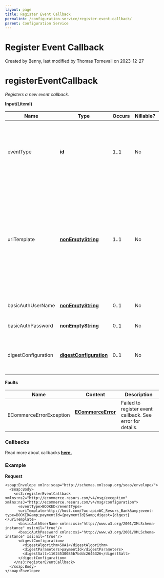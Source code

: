```yaml
---
layout: page
title: Register Event Callback
permalink: /configuration-service/register-event-callback/
parent: Configuration Service
---
```



# Register Event Callback 
Created by Benny, last modified by Thomas Tornevall on 2023-12-27
# registerEventCallback
*Registers a new event callback.*
  
**Input(Literal)**
  
| Name                 | Type                                                          | Occurs | Nillable? | Description                                                                                                                                                                                                                                                                                                                                                                                               |
|----------------------|---------------------------------------------------------------|--------|-----------|-----------------------------------------------------------------------------------------------------------------------------------------------------------------------------------------------------------------------------------------------------------------------------------------------------------------------------------------------------------------------------------------------------------|
| eventType            | **[id](Simple-Types..._1475653.html)**                        | 1..1   | No        | The type of event call-back being registered. Typical example is UNFREEZE for notification of frozen payments being thawed after manual fraud control. For full details on the call-back events available, please contact Resurs Bank.                                                                                                                                                                    |
| uriTemplate          |  [**nonEmptyString**](Simple-Types..._1475653.html)           | 1..1   | No        | The call-back event URI template, with placeholders for the parameters to be returned. All placeholders are supplied in curly brackets, i.e. {} The actual placeholders depend on the type of call-back event. However, there is one common: digest. For further information on URIs and placeholders, please contact Resurs Bank. Example:  http://www.resurs.se/?id={identifier}&rep=4&digest={digest } |
| basicAuthUserName    | [**nonEmptyString**](Simple-Types..._1475653.html)            | 0..1   | No        | If Basic Access Authentication is to be used, the user name.                                                                                                                                                                                                                                                                                                                                              |
| basicAuthPassword    | [**nonEmptyString**](Simple-Types..._1475653.html)            | 0..1   | No        | If Basic Access Authentication is to be used, the password.                                                                                                                                                                                                                                                                                                                                               |
| digestConfiguration  |  [**digestConfiguration**](digestConfiguration_1475897.html)  | 0..1   | No        | If a digest is to be used to confirm that the call-back is actually issued by Resurs Bank, the configuration of that digest.                                                                                                                                                                                                                                                                              |
  
  
**Faults**
  
| Name                    | Content                                               | Description                                               |
|-------------------------|-------------------------------------------------------|-----------------------------------------------------------|
| ECommerceErrorException | **[ECommerceError](ECommerceError_1475945.html)**     | Failed to register event callback. See error for details. |
  
  
### Callbacks
Read more about callbacks **[here.](Callbacks_327724.html)**
### Example
**Request**
``` syntaxhighlighter-pre
<soap:Envelope xmlns:soap="http://schemas.xmlsoap.org/soap/envelope/">
  <soap:Body>
    <ns3:registerEventCallback xmlns:ns2="http://ecommerce.resurs.com/v4/msg/exception" xmlns:ns3="http://ecommerce.resurs.com/v4/msg/configuration">
      <eventType>BOOKED</eventType>
      <uriTemplate>http://host.com/?wc-api=WC_Resurs_Bank&amp;event-type=BOOKED&amp;paymentId={paymentId}&amp;digest={digest}</uriTemplate>
      <basicAuthUserName xmlns:xsi="http://www.w3.org/2001/XMLSchema-instance" xsi:nil="true"/>
      <basicAuthPassword xmlns:xsi="http://www.w3.org/2001/XMLSchema-instance" xsi:nil="true"/>
      <digestConfiguration>
        <digestAlgorithm>SHA1</digestAlgorithm>
        <digestParameters>paymentId</digestParameters>
        <digestSalt>11624530085b7bddc2646326</digestSalt>
      </digestConfiguration>
    </ns3:registerEventCallback>
  </soap:Body>
</soap:Envelope>
```
  
  
